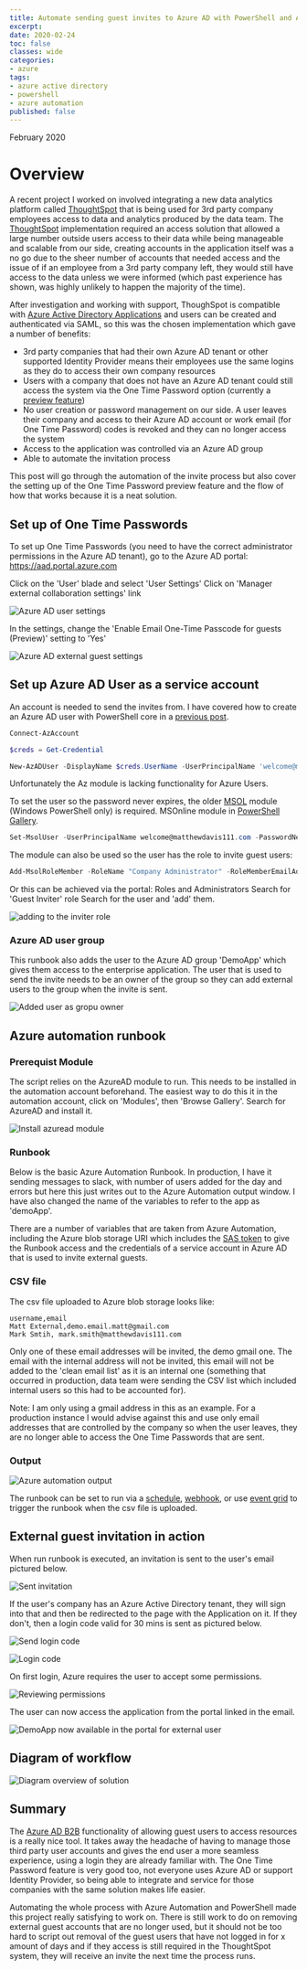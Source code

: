 ```yaml
---
title: Automate sending guest invites to Azure AD with PowerShell and Azure automation
excerpt:
date: 2020-02-24
toc: false
classes: wide
categories:
- azure
tags:
- azure active directory
- powershell
- azure automation
published: false
---
```

February 2020

# Overview

A recent project I worked on involved integrating a new data analytics platform called [ThoughtSpot] that is being used for 3rd party company employees access to data and analytics produced by the data team. The [ThoughtSpot] implementation required an access solution that allowed a large number outside users access to their data while being manageable and scalable from our side, creating accounts in the application itself was a no go due to the sheer number of accounts that needed access and the issue of if an employee from a 3rd party company left, they would still have access to the data unless we were informed (which past experience has shown, was highly unlikely to happen the majority of the time).

After investigation and working with support, ThoughSpot is compatible with [Azure Active Directory Applications] and users can be created and authenticated via SAML, so this was the chosen implementation which gave a number of benefits:

* 3rd party companies that had their own Azure AD tenant or other supported Identity Provider means their employees use the same logins as they do to access their own company resources
* Users with a company that does not have an Azure AD tenant could still access the system via the One Time Password option (currently a [preview feature])
* No user creation or password management on our side. A user leaves their company and access to their Azure AD account or work email (for One Time Password) codes is revoked and they can no longer access the system
* Access to the application was controlled via an Azure AD group
* Able to automate the invitation process

This post will go through the automation of the invite process but also cover the setting up of the One Time Password preview feature and the flow of how that works because it is a neat solution.

## Set up of One Time Passwords

To set up One Time Passwords (you need to have the correct administrator permissions in the Azure AD tenant), go to the Azure AD portal: https://aad.portal.azure.com

Click on the 'User' blade and select 'User Settings'
Click on 'Manager external collaboration settings' link

![Azure AD user settings](/images/azuread-guest-invite/user-settings.png)

In the settings, change the 'Enable Email One-Time Passcode for guests (Preview)' setting to 'Yes'

![Azure AD external guest settings](/images/azuread-guest-invite/external-settings.png)

## Set up Azure AD User as a service account

An account is needed to send the invites from. I have covered how to create an Azure AD user with PowerShell core in a [previous post].

```powershell
Connect-AzAccount

$creds = Get-Credential

New-AzADUser -DisplayName $creds.UserName -UserPrincipalName 'welcome@matthewdavis111.com' -MailNickname $creds.UserName -Password $creds.Password -ForceChangePasswordNextLogin:$false
```

Unfortunately the Az module is lacking functionality for Azure Users.

To set the user so the password never expires, the older [MSOL] module (Windows PowerShell only) is required. MSOnline module in [PowerShell Gallery].

```powershell
Set-MsolUser -UserPrincipalName welcome@matthewdavis111.com -PasswordNeverExpires $true
```

The module can also be used so the user has the role to invite guest users:

```powershell
Add-MsolRoleMember -RoleName "Company Administrator" -RoleMemberEmailAddress "welcome@matthewdavis111.com"
```

Or this can be achieved via the portal:
Roles and Administrators
Search for 'Guest Inviter' role
Search for the user and 'add' them.

![adding to the inviter role](/images/azuread-guest-invite/inviter-role.png)

### Azure AD user group

This runbook also adds the user to the Azure AD group 'DemoApp' which gives them access to the enterprise application. The user that is used to send the invite needs to be an owner of the group so they can add external users to the group when the invite is sent.

![Added user as gropu owner](/images/azuread-guest-invite/group-owner.png)

## Azure automation runbook

### Prerequist Module

The script relies on the AzureAD module to run. This needs to be installed in the automation account beforehand.
The easiest way to do this it in the automation account, click on 'Modules', then 'Browse Gallery'. Search for AzureAD and install it.

![Install azuread module](/images/azuread-guest-invite/azuread-module.png)

### Runbook

Below is the basic Azure Automation Runbook. In production, I have it sending messages to slack, with number of users added for the day and errors but here this just writes out to the Azure Automation output window. I have also changed the name of the variables to refer to the app as 'demoApp'.

<script src="https://gist.github.com/MatthewJDavis/7b6b5be967628d7a97d4c4dd239bd732.js"></script>

There are a number of variables that are taken from Azure Automation, including the Azure blob storage URI which includes the [SAS token] to give the Runbook access and the credentials of a service account in Azure AD that is used to invite external guests.

### CSV file

The csv file uploaded to Azure blob storage looks like:

```csv
username,email
Matt External,demo.email.matt@gmail.com
Mark Smtih, mark.smith@matthewdavis111.com
```

Only one of these email addresses will be invited, the demo gmail one. The email with the internal address will not be invited, this email will not be added to the 'clean email list' as it is an internal one (something that occurred in production, data team were sending the CSV list which included internal users so this had to be accounted for).

Note: I am only using a gmail address in this as an example. For a production instance I would advise against this and use only email addresses that are controlled by the company so when the user leaves, they are no longer able to access the One Time Passwords that are sent.

### Output

![Azure automation output](/images/azuread-guest-invite/output.png)

The runbook can be set to run via a [schedule], [webhook], or use [event grid] to trigger the runbook when the csv file is uploaded.

## External guest invitation in action

When run runbook is executed, an invitation is sent to the user's email pictured below.

![Sent invitation](/images/azuread-guest-invite/invitation.png)

If the user's company has an Azure Active Directory tenant, they will sign into that and then be redirected to the page with the Application on it.
If they don't, then a login code valid for 30 mins is sent as pictured below.

![Send login code](/images/azuread-guest-invite/send-code.png)

![Login code](/images/azuread-guest-invite/sent-code.png)

On first login, Azure requires the user to accept some permissions.

![Reviewing permissions](/images/azuread-guest-invite/permissions.png)

The user can now access the application from the portal linked in the email.

![DemoApp now available in the portal for external user](/images/azuread-guest-invite/external-app.png)

## Diagram of workflow

![Diagram overview of solution](/images/azuread-guest-invite/diagram.png)

## Summary

The [Azure AD B2B] functionality of allowing guest users to access resources is a really nice tool. It takes away the headache of having to manage those third party user accounts and gives the end user a more seamless experience, using a login they are already familiar with. The One Time Password feature is very good too, not everyone uses Azure AD or support Identity Provider, so being able to integrate and service for those companies with the same solution makes life easier.

Automating the whole process with Azure Automation and PowerShell made this project really satisfying to work on. There is still work to do on removing external guest accounts that are no longer used, but it should not be too hard to script out removal of the guest users that have not logged in for x amount of days and if they access is still required in the ThoughtSpot system, they will receive an invite the next time the process runs.

[preview feature]: https://docs.microsoft.com/en-us/azure/active-directory/b2b/one-time-passcode
[ThoughtSpot]: https://www.thoughtspot.com/
[previous post]: https://matthewdavis111.com/powershell/manage-azure-ad-powershell-core/
[schedule]: https://docs.microsoft.com/en-us/azure/automation/shared-resources/schedules
[webhook]: https://docs.microsoft.com/en-us/azure/automation/automation-webhooks
[event grid]: https://docs.microsoft.com/en-us/azure/storage/blobs/storage-blob-event-overview
[Azure Active Directory Applications]: https://docs.microsoft.com/en-us/azure/active-directory/manage-apps/what-is-application-management
[MSOL]: https://docs.microsoft.com/en-us/powershell/module/msonline/?view=azureadps-1.0
[PowerShell Gallery]: https://www.powershellgallery.com/packages/MSOnline/1.1.183.57
[SAS Token]: https://docs.microsoft.com/en-us/azure/storage/common/storage-sas-overview
[Azure AD B2B]: https://docs.microsoft.com/en-us/azure/active-directory/b2b/what-is-b2b